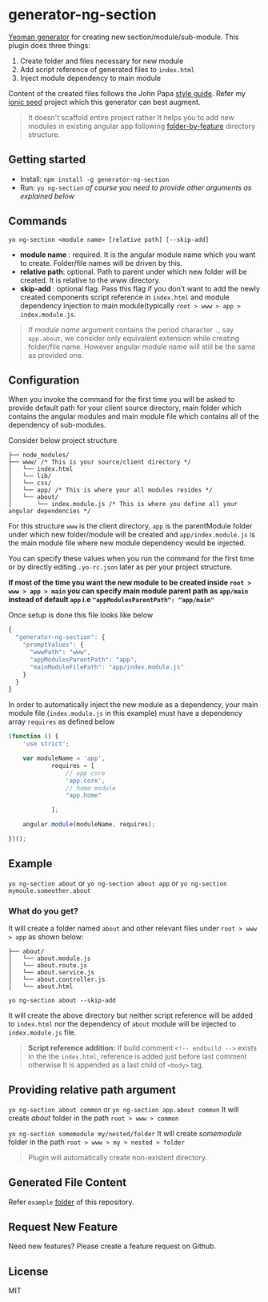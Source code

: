 # generator-ng-section

[Yeoman generator](http://yeoman.io/generators/) for creating new section/module/sub-module. This plugin does three things:

1. Create folder and files necessary for new module
2. Add script reference of generated files to `index.html`
3. Inject module dependency to main module

Content of the created files follows the John Papa [style guide](https://github.com/johnpapa/angular-styleguide/blob/master/a1/README.md). Refer my [ionic seed](https://github.com/amiteshhh/ionicseed) project which this generator can best augment.

> It doesn't scaffold entire project rather It helps you to add new modules in existing angular app following [folder-by-feature](https://github.com/johnpapa/angular-styleguide/blob/master/a1/README.md#folders-by-feature-structure) directory structure.

## Getting started

- Install: `npm install -g generator-ng-section`
- Run: `yo ng-section` _of course you need to provide other arguments as explained below_


## Commands

`yo ng-section <module name> [relative path] [--skip-add]`
* __module name__ : required. It is the angular module name which you want to create. Folder/file names will be driven by this.
* __relative path__: optional. Path to parent under which new folder will be created. It is relative to the www directory.
* __skip-add__ : optional flag. Pass this flag if you don't want to add the newly created components script reference in `index.html` and module dependency injection to main module(typically `root > www > app > index.module.js`.

> If _module name_ argument contains the period character `.`, say `app.about`, we consider only equivalent extension while creating folder/file name.
  However angular module name will still be the same as provided one.


## Configuration

When you invoke the command for the first time you will be asked to provide default path for your client source directory, main folder which contains the angular modules and main module file which contains all of the dependency of sub-modules.

Consider below project structure

```
├── node_modules/
├── www/ /* This is your source/client directory */
│   └── index.html
│   └── lib/
│   └── css/
│   └── app/ /* This is where your all modules resides */
│   └── about/
│       └── index.module.js /* This is where you define all your angular dependencies */

```
For this structure `www` is the client directory, `app` is the parentModule folder under which new folder/module will be created and `app/index.module.js` is the main module file where new module dependency would be injected.

You can specify these values when you run the command for the first time or by directly editing `.yo-rc.json` later as per your project structure. 

**If most of the time you want the new module to be created inside `root > www > app > main` you can specify main module parent path as `app/main` instead of default `app` i.e `"appModulesParentPath": "app/main"`**

Once setup is done this file looks like below

```js
{
  "generator-ng-section": {
    "promptValues": {
      "wwwPath": "www",
      "appModulesParentPath": "app",
      "mainModuleFilePath": "app/index.module.js"
    }
  }
}
```


In order to automatically inject the new module as a dependency, your main module file (`index.module.js` in this example) must have a dependency array `requires` as defined below

```js
(function () {
    'use strict';

    var moduleName = 'app',
            requires = [                                
                // app core
                'app.core',
                // home module
                "app.home"

            ];

    angular.module(moduleName, requires);

})();

```


## Example
 `yo ng-section about` or `yo ng-section about app` or `yo ng-section mymoule.someother.about`

### What do you get?

It will create a folder named `about` and other relevant files under `root > www > app` as shown below:

```
├── about/
│   └── about.module.js
│   └── about.route.js
│   └── about.service.js
│   └── about.controller.js
│   └── about.html

```
`yo ng-section about --skip-add`

It will create the above directory but neither script reference will be added to `index.html` nor the dependency of `about` module will be injected to `index.module.js` file.

>__Script reference addition:__ If build comment `<!-- endbuild -->` exists in the the `index.html`, reference is added just before last comment otherwise It is appended as a last child of `<body>` tag.

## Providing relative path argument

`yo ng-section about common` or `yo ng-section app.about common`
It will create _about_ folder in the path `root > www > common`

`yo ng-section somemodule my/nested/folder`
It will create _somemodule_ folder in the path `root > www > my > nested > folder`

>Plugin will automatically create non-existent directory.


## Generated File Content
Refer `example` [folder](https://github.com/amiteshhh/generator-ng-section/tree/master/example) of this repository.

## Request New Feature
Need new features? Please create a feature request on Github.

## License

MIT
